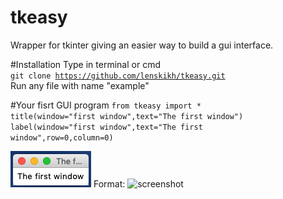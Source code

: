 # tkeasy
Wrapper for tkinter giving an easier way to build a gui interface.

#Installation
Type in terminal or cmd</br>
<code>git clone https://github.com/lenskikh/tkeasy.git</code></br>
Run any file with name "example"

#Your fisrt GUI program
<code>from tkeasy import *</code></br>
<code>title(window="first window",text="The first window")</code></br>
<code>label(window="first window",text="The first window",row=0,column=0)</code></br>

![GitHub Logo](/screenshots/thefirst.png)
Format: ![screenshot](url)